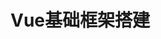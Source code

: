 <!--
 * @Author: 张波
 * @Date: 2020-04-15 17:18:31
 * @LastEditTime: 2020-04-15 17:21:00
 * @LastEditors: Please set LastEditors
 * @Description: 框架自身附带优化条件,可扩展
 -->
# Vue基础框架搭建
